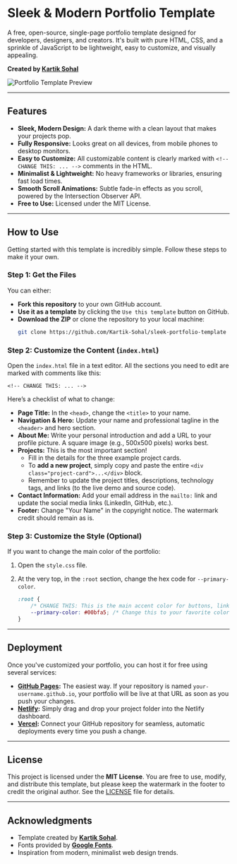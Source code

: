 # Sleek & Modern Portfolio Template

A free, open-source, single-page portfolio template designed for developers, designers, and creators. It's built with pure HTML, CSS, and a sprinkle of JavaScript to be lightweight, easy to customize, and visually appealing.

**Created by [Kartik Sohal](https://github.com/Kartik-Sohal)**

![Portfolio Template Preview](https://i.ibb.co/KxvHSVh4/image.png) 
<!-- SUGGESTION: Take a screenshot of your customized portfolio and upload it to a site like imgur.com, then replace the URL above to show a preview! -->

---

## Features

-   **Sleek, Modern Design:** A dark theme with a clean layout that makes your projects pop.
-   **Fully Responsive:** Looks great on all devices, from mobile phones to desktop monitors.
-   **Easy to Customize:** All customizable content is clearly marked with `<!-- CHANGE THIS: ... -->` comments in the HTML.
-   **Minimalist & Lightweight:** No heavy frameworks or libraries, ensuring fast load times.
-   **Smooth Scroll Animations:** Subtle fade-in effects as you scroll, powered by the Intersection Observer API.
-   **Free to Use:** Licensed under the MIT License.

---

## How to Use

Getting started with this template is incredibly simple. Follow these steps to make it your own.

### Step 1: Get the Files

You can either:
-   **Fork this repository** to your own GitHub account.
-   **Use it as a template** by clicking the `Use this template` button on GitHub.
-   **Download the ZIP** or clone the repository to your local machine:
    ```bash
    git clone https://github.com/Kartik-Sohal/sleek-portfolio-template
    ```

### Step 2: Customize the Content (`index.html`)

Open the `index.html` file in a text editor. All the sections you need to edit are marked with comments like this:

`<!-- CHANGE THIS: ... -->`

Here’s a checklist of what to change:
-   **Page Title:** In the `<head>`, change the `<title>` to your name.
-   **Navigation & Hero:** Update your name and professional tagline in the `<header>` and hero section.
-   **About Me:** Write your personal introduction and add a URL to your profile picture. A square image (e.g., 500x500 pixels) works best.
-   **Projects:** This is the most important section!
    -   Fill in the details for the three example project cards.
    -   To **add a new project**, simply copy and paste the entire `<div class="project-card">...</div>` block.
    -   Remember to update the project titles, descriptions, technology tags, and links (to the live demo and source code).
-   **Contact Information:** Add your email address in the `mailto:` link and update the social media links (LinkedIn, GitHub, etc.).
-   **Footer:** Change "Your Name" in the copyright notice. The watermark credit should remain as is.

### Step 3: Customize the Style (Optional)

If you want to change the main color of the portfolio:

1.  Open the `style.css` file.
2.  At the very top, in the `:root` section, change the hex code for `--primary-color`.

    ```css
    :root {
        /* CHANGE THIS: This is the main accent color for buttons, links, and highlights. */
        --primary-color: #00bfa5; /* Change this to your favorite color! */
    }
    ```

---

## Deployment

Once you've customized your portfolio, you can host it for free using several services:

-   **[GitHub Pages](https://pages.github.com/):** The easiest way. If your repository is named `your-username.github.io`, your portfolio will be live at that URL as soon as you push your changes.
-   **[Netlify](https://www.netlify.com/):** Simply drag and drop your project folder into the Netlify dashboard.
-   **[Vercel](https://vercel.com/):** Connect your GitHub repository for seamless, automatic deployments every time you push a change.

---

## License

This project is licensed under the **MIT License**. You are free to use, modify, and distribute this template, but please keep the watermark in the footer to credit the original author. See the [LICENSE](LICENSE) file for details.

---

## Acknowledgments

-   Template created by **[Kartik Sohal](https://github.com/Kartik-Sohal)**.
-   Fonts provided by **[Google Fonts](https://fonts.google.com/)**.
-   Inspiration from modern, minimalist web design trends.